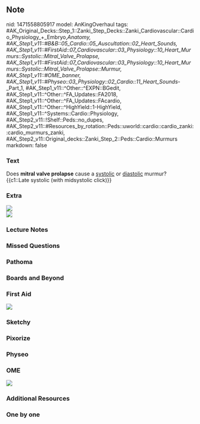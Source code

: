 ## Note
nid: 1471558805917
model: AnKingOverhaul
tags: #AK_Original_Decks::Step_1::Zanki_Step_Decks::Zanki_Cardiovascular::Cardio_Physiology_+_Embryo,_Anatomy, #AK_Step1_v11::#B&B::05_Cardio::05_Auscultation::02_Heart_Sounds, #AK_Step1_v11::#FirstAid::07_Cardiovascular::03_Physiology::10_Heart_Murmurs::Systolic::Mitral_Valve_Prolapse, #AK_Step1_v11::#FirstAid::07_Cardiovascular::03_Physiology::10_Heart_Murmurs::Systolic::Mitral_Valve_Prolapse::Murmur, #AK_Step1_v11::#OME_banner, #AK_Step1_v11::#Physeo::03_Physiology::02_Cardio::11_Heart_Sounds_-_Part_1, #AK_Step1_v11::^Other::^EXPN::BGedit, #AK_Step1_v11::^Other::^FA_Updates::FA2018, #AK_Step1_v11::^Other::^FA_Updates::FAcardio, #AK_Step1_v11::^Other::^HighYield::1-HighYield, #AK_Step1_v11::^Systems::Cardio::Physiology, #AK_Step2_v11::!Shelf::Peds::no_dupes, #AK_Step2_v11::#Resources_by_rotation::Peds::uworld::cardio::cardio_zanki::cardio_murmurs_zanki, #AK_Step2_v11::Original_decks::Zanki_Step_2::Peds::Cardio::Murmurs
markdown: false

### Text
<div>
  Does <b>mitral valve prolapse</b> cause a <u>systolic</u> or
  <u>diastolic</u> murmur?
</div>
<div>
  {{c1::Late systolic (with midsystolic click)}}
</div>

### Extra
<img src="paste-79890686672965.jpg">
<div><img src="paste-108413564485633.jpg"></div>

### Lecture Notes


### Missed Questions


### Pathoma


### Boards and Beyond


### First Aid
<img src="tmpC8uUWJ.png">

### Sketchy


### Pixorize


### Physeo


### OME
<div class="ome-widget">
  <a href="https://onlinemeded.org?ref=anki"><img src=
  "_OME_AnkiFlashcards_General_7.png"></a>
</div>

### Additional Resources


### One by one

